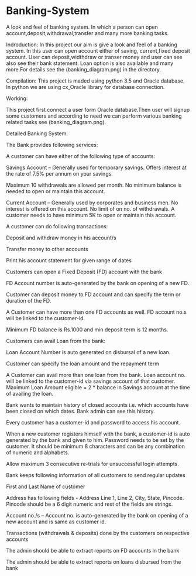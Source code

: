 # Banking-System
A look and feel of banking system. In which a person can open account,deposit,withdrawal,transfer and many more banking tasks.

Indroduction:
In this project our aim is give a look and feel of a banking system. In this user can open account either of saving, current,fixed deposit account. User can deposit,widthdraw or transer money and user can see also see their bank statement.
Loan option is also available and many more.For details see the (banking_diagram.png) in the directory.

Compilation:
This project is maded using python 3.5 and Oracle database. In python we are using cx_Oracle library for database connection.

Working:

This project first connect a user form Oracle database.Then user will signup some customers and according to need we can perform various banking related tasks see (banking_diagram.png).

Detailed Banking System:

The Bank provides following services:

A customer can have either of the following type of accounts:

Savings Account – Generally used for temporary savings. Offers interest at the rate of 7.5% per annum on your savings. 

Maximum 10 withdrawals are allowed per month. No minimum balance is needed to open or maintain this account.

Current Account – Generally used by corporates and business men. No interest is offered on this account. No limit of on no. of withdrawals. A customer needs to have minimum 5K to open or maintain this account.

A customer can do following transactions:

Deposit and withdraw money in his account/s

Transfer money to other accounts

Print his account statement for given range of dates

Customers can open a Fixed Deposit (FD) account with the bank

FD Account number is auto-generated by the bank on opening of a new FD.

Customer can deposit money to FD account and can specify the term or duration of the FD.

A Customer can have more than one FD accounts as well. FD account no.s will be linked to the customer-id.

Minimum FD balance is Rs.1000 and min deposit term is 12 months.

Customers can avail Loan from the bank:

Loan Account Number is auto generated on disbursal of a new loan.

Customer can specify the loan amount and the repayment term

A Customer can avail more than one loan from the bank. Loan account no. will be linked to the customer-id via savings account of that customer. Maximum Loan Amount eligible = 2 * balance in Savings account at the time of availing the loan.

Bank wants to maintain history of closed accounts i.e. which accounts have been closed on which dates. Bank admin can see this history.

Every customer has a customer-id and password to access his account.

When a new customer registers himself with the bank, a customer-id is auto generated by the bank and given to him.
Password needs to be set by the customer. It should be minimum 8 characters and can be any combination of numeric and alphabets.

Allow maximum 3 consecutive re-trials for unsuccessful login attempts.

Bank keeps following information of all customers to send regular updates

First and Last Name of customer

Address has following fields - Address Line 1, Line 2, City, State, Pincode. Pincode should be a 6 digit numeric and rest of the fields are strings.

Account no./s – Account no. is auto-generated by the bank on opening of a new account and is same as customer id.

Transactions (withdrawals & deposits) done by the customers on respective accounts

The admin should be able to extract reports on FD accounts in the bank

The admin should be able to extract reports on loans disbursed from the bank
